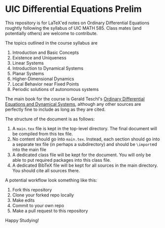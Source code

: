 # UIC Differential Equations Prelim

This repository is for LaTeX'ed notes on Ordinary Differential Equations roughtly following the syllabus of UIC MATH 585. Class mates (and potentially others) are welcome to contribute. 

The topics outlined in the course syllabus are

1. Introduction and Basic Concepts
2. Existence and Uniqueness
3. Linear Systems
4. Introduction to Dynamical Systems
5. Planar Systems
6. Higher-Dimensional Dynamics
7. Local Behavior near Fixed Points
8. Periodic solutions of autonomous systems

The main book for the course is Gerald Teschl's [Ordinary Differential Equations and Dynamical Systems](https://www.mat.univie.ac.at/~gerald/ftp/book-ode/ode.pdf), although any other sources are perfectly fine to include as long as they are cited.

The structure of the document is as follows:

1. A `main.tex` file is kept in the top-level directory. The final document will be compiled from this tex file.
2. No content should go into `main.tex`. Instead, each section should go into a separate tex file (in perhaps a subdirectory) and should be `\import`ed into the main file
3. A dedicated class file will be kept for the document. You will only be able to put required packages into this class file.
4. A dedicated BibTeX file will be kept for all sources in the main directory. You should cite all sources there.

A potential workflow look something like this:

1. Fork this repository
2. Clone your forked repo locally
3. Make edits
4. Commit to your own repo
5. Make a pull request to this repository


Happy Studying!
